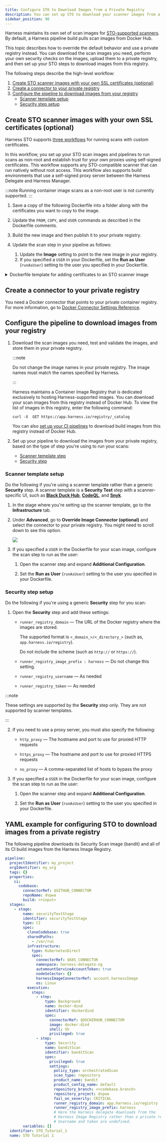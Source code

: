 ```yaml
---
title: Configure STO to Download Images from a Private Registry
description: You can set up STO to download your scanner images from a private registry instead of Docker Hub.
sidebar_position: 90
---
```


Harness maintains its own set of scan images for [STO-supported scanners](/docs/security-testing-orchestration/sto-techref-category/security-step-settings-reference.md#scanners-target-types-and-scan-approach). By default, a Harness pipeline build pulls scan images from Docker Hub.

This topic describes how to override the default behavior and use a private registry instead. You can download the scan images you need, perform your own security checks on the images, upload them to a private registry, and then set up your STO steps to download images from this registry. 

The following steps describe the high-level workflow:
1. [Create STO scanner images with your own SSL certificates (optional)](#create-sto-scanner-images-with-your-own-ssl-certificates-optional)
2. [Create a connector to your private registry](#create-a-connector-to-your-private-registry)
3. [Configure the pipeline to download images from your registry](#configure-the-pipeline-to-download-images-from-your-registry)
   * [Scanner template setup](#scanner-template-setup)
   * [Security step setup](#security-step-setup)

## Create STO scanner images with your own SSL certificates (optional)

Harness STO supports [three workflows](/docs/security-testing-orchestration/use-sto/set-up-sto-pipelines/add-custom-certs/ssl-setup-in-sto#supported-workflows-for-adding-custom-ssl-certificates) for running scans with custom certificates.

In this workflow, you set up your STO scan images and pipelines to run scans as non-root and establish trust for your own proxies using self-signed certificates. This workflow supports any STO-compatible scanner that can run natively without root access. This workflow also supports build environments that use a self-signed proxy server between the Harness Delegate and Harness Manager.

:::note
Running container image scans as a non-root user is not currently supported.
:::

1. Save a copy of the following Dockerfile into a folder along with the certificates you want to copy to the image.

2. Update the `FROM`, `COPY`, and `USER` commands as described in the Dockerfile comments.

3. Build the new image and then publish it to your private registry.

4. Update the scan step in your pipeline as follows:

   1. Update the **Image** setting to point to the new image in your registry.
   2. If you specified a `USER` in your Dockerfile, set the **Run as User** (`runAsUser`) setting to the user you specified in your Dockerfile.

<details><summary>Dockerfile template for adding certificates to an STO scanner image</summary>

``` bash
# STEP 1 
# Specify the STO scanner image where you want to add your certificates
# For a list of all images in the Harness Container Registry, run the following:
#     curl -X  GET https://app.harness.io/registry/_catalog
FROM harness/twistlock-job-runner:latest as scanner

# FYI Root access is required to load and trust certificates
USER root

# STEP 2 
# Copy your certificates to the engine
# You can copy multiple ca from completely different paths into SHARE_CA_PATH
COPY ./CERTIFICATE_1.pem ../another-folder/CERTIFICATE_2.pem /shared/customer_artifacts/certificates/


# FYI establishes trust for certificates in Python and the OS 
RUN sto_plugin --trust-certs
# Optional: To trust certificates for Java for tools such as
# - Black Duck Hub
# - Checkmarx
# - Sonarqube
# - Veracode
# - NexusIQ
# RUN sh /bin/setup.sh 

# STEP 3 (optional)
# Create a user and assume limited permission user
# If you set this, you need to add runAsUser setting in the scan step
#     i.e., runAsUser: "1000"
USER 1000

```

</details>

## Create a connector to your private registry

You need a Docker connector that points to your private container registry. For more information, go to [Docker Connector Settings Reference](/docs/platform/connectors/cloud-providers/ref-cloud-providers/docker-registry-connector-settings-reference/).

## Configure the pipeline to download images from your registry

1. Download the scan images you need, test and validate the images, and store them in your private registry. 

   :::note
   
   Do not change the image names in your private registry. The image names must match the names specified by Harness.

   :::

   Harness maintains a Container Image Registry that is dedicated exclusively to hosting Harness-supported images. You can download your scan images from this registry instead of Docker Hub. To view the list of images in this registry, enter the following command:
   ```
   curl -X  GET https://app.harness.io/registry/_catalog
   ```
   You can also [set up your CI pipelines](/docs/platform/connectors/artifact-repositories/connect-to-harness-container-image-registry-using-docker-connector) to download build images from this registry instead of Docker Hub.

2. Set up your pipeline to download the images from your private registry, based on the type of step you're using to run your scans:

   - [Scanner template step](#scanner-template-setup)
   - [Security step](#security-step-setup)

### Scanner template setup

Do the following if you're using a scanner template rather than a generic **Security** step. A scanner template is a **Security Test** step with a scanner-specific UI, such as [**Black Duck Hub**](/docs/security-testing-orchestration/sto-techref-category/black-duck-hub-scanner-reference), [**CodeQL**](/docs/security-testing-orchestration/sto-techref-category/codeql-scanner-reference#codeql-step-settings-for-sto-scans), and [**Snyk**](/docs/security-testing-orchestration/sto-techref-category/snyk-scanner-reference#snyk-step-configuration).

1. In the stage where you're setting up the scanner template, go to the **Infrastructure** tab. 

2. Under **Advanced**, go to **Override Image Connector (optional)** and select the connector to your private registry. You might need to scroll down to see this option.

   ![](./static/override-image-connector.png)

3. If you specified a `USER` in the Dockerfile for your scan image, configure the scan step to run as the user:

   1. Open the scanner step and expand **Additional Configuration**. 
   
   2. Set the **Run as User** (`runAsUser`) setting to the user you specified in your Dockerfile.

### Security step setup 

Do the following if you're using a generic **Security** step for you scan:

1. Open the **Security** step and add these settings: 

   * `runner_registry_domain`  —  The URL of the Docker registry where the images are stored. 
     
     The supported format is `<_domain_>/<_directory_>` (such as, `app.harness.io/registry`). 
     
     Do not include the scheme (such as `http://` or `https://`).

   * `runner_registry_image_prefix : harness` — Do not change this setting. 

   * `runner_registry_username`  — As needed

   * `runner_registry_token`  — As needed

  :::note

  These settings are supported by the **Security** step only. They are not supported by scanner templates.

  :::

2. If you need to use a proxy server, you must also specify the following: 

   * `http_proxy`  —  The hostname and port to use for proxied HTTP requests
  
   * `https_proxy`  —  The hostname and port to use for proxied HTTPS requests

   * `no_proxy`  — A comma-separated list of hosts to bypass the proxy

3. If you specified a `USER` in the Dockerfile for your scan image, configure the scan step to run as the user:

   1. Open the scanner step and expand **Additional Configuration**. 
   
   2. Set the **Run as User** (`runAsUser`) setting to the user you specified in your Dockerfile.

## YAML example for configuring STO to download images from a private registry

The following pipeline downloads its Security Scan image (bandit) and all of its CI build images from the Harness Image Registry. 

```yaml
pipeline:
  projectIdentifier: my_project
  orgIdentifier: my_org
  tags: {}
  properties:
    ci:
      codebase:
        connectorRef: $GITHUB_CONNECTOR
        repoName: dvpwa
        build: <+input>
  stages:
    - stage:
        name: securityTestStage
        identifier: securityTestStage
        type: CI
        spec:
          cloneCodebase: true
          sharedPaths:
            - /var/run
          infrastructure:
            type: KubernetesDirect
            spec:
              connectorRef: $K8S_CONNECTOR
              namespace: harness-delegate-ng
              automountServiceAccountToken: true
              nodeSelector: {}
              harnessImageConnectorRef: account.harnessImage
              os: Linux
          execution:
            steps:
              - step:
                  type: Background
                  name: docker-dind
                  identifier: dockerdind
                  spec:
                    connectorRef: $DOCKERHUB_CONNECTOR
                    image: docker:dind
                    shell: Sh
                    privileged: true
              - step:
                  type: Security
                  name: banditScan
                  identifier: banditScan
                  spec:
                    privileged: true
                    settings:
                      policy_type: orchestratedScan
                      scan_type: repository
                      product_name: bandit
                      product_config_name: default
                      repository_branch: <+codebase.branch>
                      repository_project: dvpwa
                      fail_on_severity: CRITICAL
                      runner_registry_domain: app.harness.io/registry
                      runner_registry_image_prefix: harness
                      # Here the Harness delegate downloads from the 
                      # Harness Image Registry rather than a private registry. 
                      # Username and token are undefined. 
        variables: []
  identifier: STO_Tutorial_1
  name: STO Tutorial 1

```
